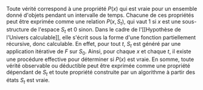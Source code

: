 Toute vérité correspond à une propriété $P(x)$ qui est vraie pour un ensemble donné d'objets pendant un intervalle de temps. Chacune de ces propriétés peut être exprimée comme une relation $P(x, S_t)$, qui vaut 1 si $x$ est une sous-structure de l'espace $S_{t}$ et 0 sinon. Dans le cadre de l'[[Hypothèse de l'Univers calculable]], elle s'écrit sous la forme d'une fonction partiellement récursive, donc calculable. En effet, pour tout $t$, $S_t$ est généré par une application itérative de $F$ sur $S_0$. Ainsi, pour chaque $x$ et chaque $t$, il existe une procédure effective pour déterminer si $P(x)$ est vraie. En somme, toute vérité observable ou déductible peut être exprimée comme une propriété dépendant de $S_{t}$ et toute propriété construite par un algorithme à partir des états $S_t$ est vraie.